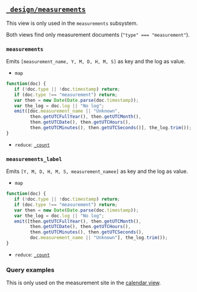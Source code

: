 ## [`_design/measurements`](https://github.com/nEDM-TUM/nEDM-Interface/blob/master/subsystems/measurements/data/measurements.json)

This view is only used in the `measurements` subsystem.

Both views find only measurement documents (`"type" === "measurement"`).

### `measurements`

Emits `[measurement_name, Y, M, D, H, M, S]` as key and the log as value.

* `map`
```javascript
function(doc) {
   if (!doc.type || !doc.timestamp) return;
   if (doc.type !== "measurement") return;
   var then = new Date(Date.parse(doc.timestamp));
   var the_log = doc.log || "No log";
   emit([doc.measurement_name || "Unknown",
         then.getUTCFullYear(), then.getUTCMonth(),
         then.getUTCDate(), then.getUTCHours(),
         then.getUTCMinutes(), then.getUTCSeconds()], the_log.trim());
}
```
* `reduce`: [`_count`](http://docs.couchdb.org/en/1.6.1/couchapp/ddocs.html#reducefun-builtin)

### `measurements_label`

Emits `[Y, M, D, H, M, S, measurement_namee]` as key and the log as value.

* `map`
```javascript
function(doc) {
   if (!doc.type || !doc.timestamp) return;
   if (doc.type !== "measurement") return;
   var then = new Date(Date.parse(doc.timestamp));
   var the_log = doc.log || "No log";
   emit([then.getUTCFullYear(), then.getUTCMonth(),
         then.getUTCDate(), then.getUTCHours(),
         then.getUTCMinutes(), then.getUTCSeconds(),
         doc.measurement_name || "Unknown"], the_log.trim());
}
```
* `reduce`: [`_count`](http://docs.couchdb.org/en/1.6.1/couchapp/ddocs.html#reducefun-builtin)

### Query examples

This is only used on the measurement site in the [calendar view](https://github.com/nEDM-TUM/nEDM-Interface/blob/master/subsystems/measurements/data/view_measurements.json).

